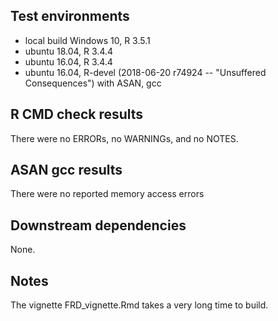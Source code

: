 ## Test environments
* local build Windows 10, R 3.5.1
* ubuntu 18.04, R 3.4.4
* ubuntu 16.04, R 3.4.4
* ubuntu 16.04, R-devel  (2018-06-20 r74924 -- "Unsuffered Consequences") with ASAN, gcc

## R CMD check results
There were no ERRORs, no WARNINGs, and no NOTES.

## ASAN gcc results
There were no reported memory access errors

## Downstream dependencies
None.

## Notes

The vignette FRD_vignette.Rmd takes a very long time to build.
